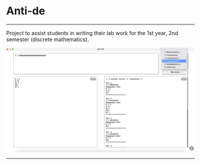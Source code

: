 # Anti-de
***
 Project to assist students in writing their lab work for the 1st year, 2nd semester (discrete mathematics).

![Example of program](./renderer/images/example.png)

***
